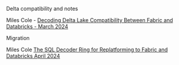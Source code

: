 Delta compatibility and notes

Miles Cole - [Decoding Delta Lake Compatibility Between Fabric and Databricks - March 2024](https://milescole.dev/integration/2024/03/22/Decoding-Delta-Lake-Compatibility-Between-Fabric-and-Databricks.html)


Migration

Miles Cole [The SQL Decoder Ring for Replatforming to Fabric and Databricks April 2024](https://milescole.dev/data-engineering/2024/04/17/The-SQL-Decoder-Ring-for-Replatforming-to-Fabric-And-Databricks.html)

